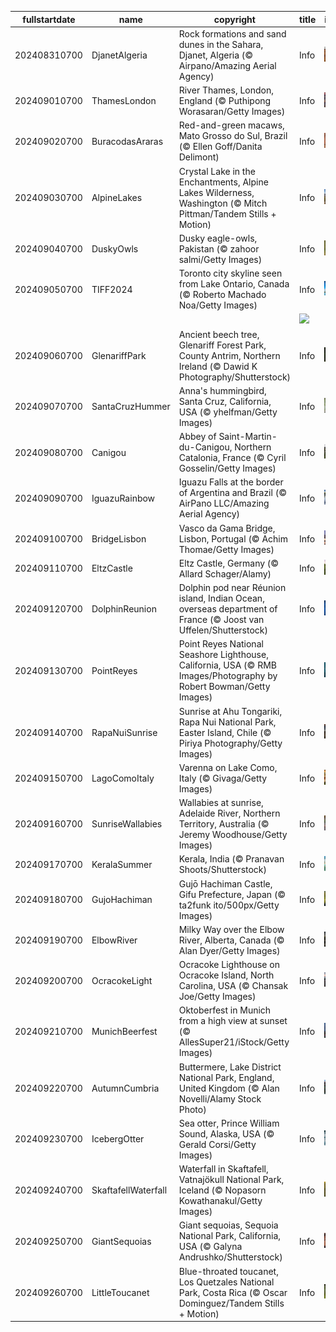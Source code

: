 |fullstartdate|name|copyright|title|image|
|--|--|--|--|--|
202408310700|DjanetAlgeria|Rock formations and sand dunes in the Sahara, Djanet, Algeria (© Airpano/Amazing Aerial Agency)|Info|![](/en-AU/2024/09/202408310700DjanetAlgeria.jpg)|
202409010700|ThamesLondon|River Thames, London, England (© Puthipong Worasaran/Getty Images)|Info|![](/en-AU/2024/09/202409010700ThamesLondon.jpg)|
202409020700|BuracodasAraras|Red-and-green macaws, Mato Grosso do Sul, Brazil (© Ellen Goff/Danita Delimont)|Info|![](/en-AU/2024/09/202409020700BuracodasAraras.jpg)|
202409030700|AlpineLakes|Crystal Lake in the Enchantments, Alpine Lakes Wilderness, Washington (© Mitch Pittman/Tandem Stills + Motion)|Info|![](/en-AU/2024/09/202409030700AlpineLakes.jpg)|
202409040700|DuskyOwls|Dusky eagle-owls, Pakistan (© zahoor salmi/Getty Images)|Info|![](/en-AU/2024/09/202409040700DuskyOwls.jpg)|
202409050700|TIFF2024|Toronto city skyline seen from Lake Ontario, Canada (© Roberto Machado Noa/Getty Images)|Info|![](/en-AU/2024/09/202409050700TIFF2024.jpg)|
||||![](/en-AU/2024/09/.jpg)|
202409060700|GlenariffPark|Ancient beech tree, Glenariff Forest Park, County Antrim, Northern Ireland (© Dawid K Photography/Shutterstock)|Info|![](/en-AU/2024/09/202409060700GlenariffPark.jpg)|
202409070700|SantaCruzHummer|Anna's hummingbird, Santa Cruz, California, USA (© yhelfman/Getty Images)|Info|![](/en-AU/2024/09/202409070700SantaCruzHummer.jpg)|
202409080700|Canigou|Abbey of Saint-Martin-du-Canigou, Northern Catalonia, France (© Cyril Gosselin/Getty Images)|Info|![](/en-AU/2024/09/202409080700Canigou.jpg)|
202409090700|IguazuRainbow|Iguazu Falls at the border of Argentina and Brazil (© AirPano LLC/Amazing Aerial Agency)|Info|![](/en-AU/2024/09/202409090700IguazuRainbow.jpg)|
202409100700|BridgeLisbon|Vasco da Gama Bridge, Lisbon, Portugal (© Achim Thomae/Getty Images)|Info|![](/en-AU/2024/09/202409100700BridgeLisbon.jpg)|
202409110700|EltzCastle|Eltz Castle, Germany (© Allard Schager/Alamy)|Info|![](/en-AU/2024/09/202409110700EltzCastle.jpg)|
202409120700|DolphinReunion|Dolphin pod near Réunion island, Indian Ocean, overseas department of France (© Joost van Uffelen/Shutterstock)|Info|![](/en-AU/2024/09/202409120700DolphinReunion.jpg)|
202409130700|PointReyes|Point Reyes National Seashore Lighthouse, California, USA (© RMB Images/Photography by Robert Bowman/Getty Images)|Info|![](/en-AU/2024/09/202409130700PointReyes.jpg)|
202409140700|RapaNuiSunrise|Sunrise at Ahu Tongariki, Rapa Nui National Park, Easter Island, Chile (© Piriya Photography/Getty Images)|Info|![](/en-AU/2024/09/202409140700RapaNuiSunrise.jpg)|
202409150700|LagoComoItaly|Varenna on Lake Como, Italy (© Givaga/Getty Images)|Info|![](/en-AU/2024/09/202409150700LagoComoItaly.jpg)|
202409160700|SunriseWallabies|Wallabies at sunrise, Adelaide River, Northern Territory, Australia (© Jeremy Woodhouse/Getty Images)|Info|![](/en-AU/2024/09/202409160700SunriseWallabies.jpg)|
202409170700|KeralaSummer|Kerala, India (© Pranavan Shoots/Shutterstock)|Info|![](/en-AU/2024/09/202409170700KeralaSummer.jpg)|
202409180700|GujoHachiman|Gujō Hachiman Castle, Gifu Prefecture, Japan (© ta2funk ito/500px/Getty Images)|Info|![](/en-AU/2024/09/202409180700GujoHachiman.jpg)|
202409190700|ElbowRiver|Milky Way over the Elbow River, Alberta, Canada (© Alan Dyer/Getty Images)|Info|![](/en-AU/2024/09/202409190700ElbowRiver.jpg)|
202409200700|OcracokeLight|Ocracoke Lighthouse on Ocracoke Island, North Carolina, USA (© Chansak Joe/Getty Images)|Info|![](/en-AU/2024/09/202409200700OcracokeLight.jpg)|
202409210700|MunichBeerfest|Oktoberfest in Munich from a high view at sunset (© AllesSuper21/iStock/Getty Images)|Info|![](/en-AU/2024/09/202409210700MunichBeerfest.jpg)|
202409220700|AutumnCumbria|Buttermere, Lake District National Park, England, United Kingdom (© Alan Novelli/Alamy Stock Photo)|Info|![](/en-AU/2024/09/202409220700AutumnCumbria.jpg)|
202409230700|IcebergOtter|Sea otter, Prince William Sound, Alaska, USA (© Gerald Corsi/Getty Images)|Info|![](/en-AU/2024/09/202409230700IcebergOtter.jpg)|
202409240700|SkaftafellWaterfall|Waterfall in Skaftafell, Vatnajökull National Park, Iceland (© Nopasorn Kowathanakul/Getty Images)|Info|![](/en-AU/2024/09/202409240700SkaftafellWaterfall.jpg)|
202409250700|GiantSequoias|Giant sequoias, Sequoia National Park, California, USA (© Galyna Andrushko/Shutterstock)|Info|![](/en-AU/2024/09/202409250700GiantSequoias.jpg)|
202409260700|LittleToucanet|Blue-throated toucanet, Los Quetzales National Park, Costa Rica (© Oscar Dominguez/Tandem Stills + Motion)|Info|![](/en-AU/2024/09/202409260700LittleToucanet.jpg)|
